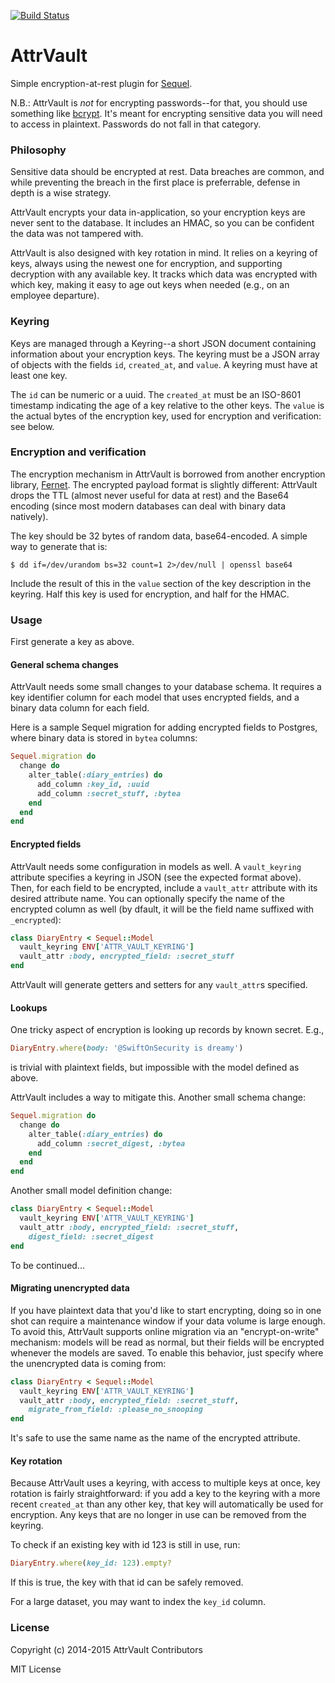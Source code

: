 [![Build Status](https://travis-ci.org/uhoh-itsmaciek/attr_vault.svg)](https://travis-ci.org/uhoh-itsmaciek/attr_vault)

# AttrVault

Simple encryption-at-rest plugin for
[Sequel](https://github.com/jeremyevans/sequel.git).


N.B.: AttrVault is *not* for encrypting passwords--for that, you
should use something like
[bcrypt](https://github.com/codahale/bcrypt-ruby). It's meant for
encrypting sensitive data you will need to access in
plaintext. Passwords do not fall in that category.


### Philosophy

Sensitive data should be encrypted at rest. Data breaches are common,
and while preventing the breach in the first place is preferrable,
defense in depth is a wise strategy.

AttrVault encrypts your data in-application, so your encryption keys
are never sent to the database. It includes an HMAC, so you can be
confident the data was not tampered with.

AttrVault is also designed with key rotation in mind. It relies on a
keyring of keys, always using the newest one for encryption, and
supporting decryption with any available key. It tracks which data was
encrypted with which key, making it easy to age out keys when needed
(e.g., on an employee departure).


### Keyring

Keys are managed through a Keyring--a short JSON document containing
information about your encryption keys. The keyring must be a JSON
array of objects with the fields `id`, `created_at`, and `value`. A
keyring must have at least one key.

The `id` can be numeric or a uuid. The `created_at` must be an
ISO-8601 timestamp indicating the age of a key relative to the other
keys. The `value` is the actual bytes of the encryption key, used for
encryption and verification: see below.


### Encryption and verification

The encryption mechanism in AttrVault is borrowed from another
encryption library, [Fernet](https://github.com/fernet). The encrypted
payload format is slightly different: AttrVault drops the TTL (almost
never useful for data at rest) and the Base64 encoding (since most
modern databases can deal with binary data natively).

The key should be 32 bytes of random data, base64-encoded. A simple
way to generate that is:

```console
$ dd if=/dev/urandom bs=32 count=1 2>/dev/null | openssl base64
```

Include the result of this in the `value` section of the key
description in the keyring. Half this key is used for encryption, and
half for the HMAC.


### Usage

First generate a key as above.

#### General schema changes

AttrVault needs some small changes to your database schema. It
requires a key identifier column for each model that uses encrypted
fields, and a binary data column for each field.

Here is a sample Sequel migration for adding encrypted fields to
Postgres, where binary data is stored in `bytea` columns:

```ruby
Sequel.migration do
  change do
    alter_table(:diary_entries) do
      add_column :key_id, :uuid
      add_column :secret_stuff, :bytea
    end
  end
end
```


#### Encrypted fields

AttrVault needs some configuration in models as well. A
`vault_keyring` attribute specifies a keyring in JSON (see the
expected format above). Then, for each field to be encrypted, include
a `vault_attr` attribute with its desired attribute name. You can
optionally specify the name of the encrypted column as well (by
dfault, it will be the field name suffixed with `_encrypted`):

```ruby
class DiaryEntry < Sequel::Model
  vault_keyring ENV['ATTR_VAULT_KEYRING']
  vault_attr :body, encrypted_field: :secret_stuff
end
```

AttrVault will generate getters and setters for any `vault_attr`s
specified.


#### Lookups

One tricky aspect of encryption is looking up records by known secret.
E.g.,

```ruby
DiaryEntry.where(body: '@SwiftOnSecurity is dreamy')
```

is trivial with plaintext fields, but impossible with the model
defined as above.

AttrVault includes a way to mitigate this. Another small schema change:

```ruby
Sequel.migration do
  change do
    alter_table(:diary_entries) do
      add_column :secret_digest, :bytea
    end
  end
end
```

Another small model definition change:

```ruby
class DiaryEntry < Sequel::Model
  vault_keyring ENV['ATTR_VAULT_KEYRING']
  vault_attr :body, encrypted_field: :secret_stuff,
    digest_field: :secret_digest
end
```

To be continued...


#### Migrating unencrypted data

If you have plaintext data that you'd like to start encrypting, doing
so in one shot can require a maintenance window if your data volume is
large enough. To avoid this, AttrVault supports online migration via
an "encrypt-on-write" mechanism: models will be read as normal, but
their fields will be encrypted whenever the models are saved. To
enable this behavior, just specify where the unencrypted data is
coming from:

```ruby
class DiaryEntry < Sequel::Model
  vault_keyring ENV['ATTR_VAULT_KEYRING']
  vault_attr :body, encrypted_field: :secret_stuff,
    migrate_from_field: :please_no_snooping
end
```

It's safe to use the same name as the name of the encrypted attribute.


#### Key rotation

Because AttrVault uses a keyring, with access to multiple keys at
once, key rotation is fairly straightforward: if you add a key to the
keyring with a more recent `created_at` than any other key, that key
will automatically be used for encryption. Any keys that are no longer
in use can be removed from the keyring.

To check if an existing key with id 123 is still in use, run:

```ruby
DiaryEntry.where(key_id: 123).empty?
```

If this is true, the key with that id can be safely removed.

For a large dataset, you may want to index the `key_id` column.


### License

Copyright (c) 2014-2015 AttrVault Contributors

MIT License
